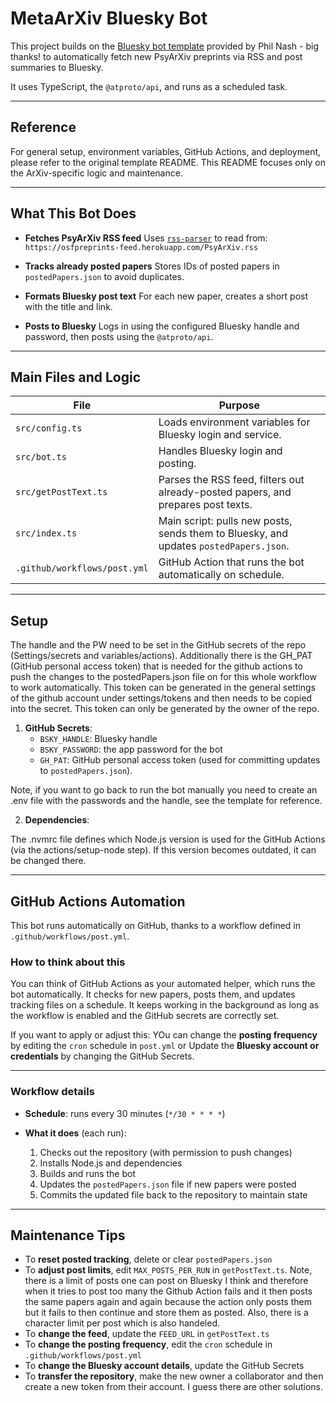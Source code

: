 # MetaArXiv Bluesky Bot

This project builds on the [Bluesky bot template](https://github.com/philnash/bsky-bot) provided by Phil Nash - big thanks! to automatically fetch new PsyArXiv preprints via RSS and post summaries to Bluesky.

It uses TypeScript, the `@atproto/api`, and runs as a scheduled task.

---

## Reference

For general setup, environment variables, GitHub Actions, and deployment, please refer to the original template README. This README focuses only on the ArXiv-specific logic and maintenance. 

---

## What This Bot Does

* **Fetches PsyArXiv RSS feed**
  Uses [`rss-parser`](https://www.npmjs.com/package/rss-parser) to read from:
  `https://osfpreprints-feed.herokuapp.com/PsyArXiv.rss`

* **Tracks already posted papers**
  Stores IDs of posted papers in `postedPapers.json` to avoid duplicates.

* **Formats Bluesky post text**
  For each new paper, creates a short post with the title and link.

* **Posts to Bluesky**
  Logs in using the configured Bluesky handle and password, then posts using the `@atproto/api`.

---

## Main Files and Logic

| File                 | Purpose                                                                               |
| -------------------- | ------------------------------------------------------------------------------------- |
| `src/config.ts`      | Loads environment variables for Bluesky login and service.                            |
| `src/bot.ts`         | Handles Bluesky login and posting.                                                    |
| `src/getPostText.ts` | Parses the RSS feed, filters out already-posted papers, and prepares post texts.      |
| `src/index.ts`       | Main script: pulls new posts, sends them to Bluesky, and updates `postedPapers.json`. |
| `.github/workflows/post.yml` | GitHub Action that runs the bot automatically on schedule. |

---

## Setup

The handle and the PW need to be set in the GitHub secrets of the repo (Settings/secrets and variables/actions).
Additionally there is the GH_PAT (GitHub personal access token) that is needed for the github actions to push the changes to the postedPapers.json file on for this whole workflow to work automatically. 
This token can be generated in the general settings of the github account under settings/tokens and then needs to be copied into the secret. This token can only be generated by the owner of the repo.

1. **GitHub Secrets**:
   - `BSKY_HANDLE`: Bluesky handle
   - `BSKY_PASSWORD`: the app password for the bot
   - `GH_PAT`: GitHub personal access token (used for committing updates to `postedPapers.json`). 

Note, if you want to go back to run the bot manually you need to create an .env file with the passwords and the handle, see the template for reference.

2. **Dependencies**:

The .nvmrc file defines which Node.js version is used for the GitHub Actions (via the actions/setup-node step). If this version becomes outdated, it can be changed there. 
	
---

## GitHub Actions Automation

This bot runs automatically on GitHub, thanks to a workflow defined in `.github/workflows/post.yml`.

### How to think about this

You can think of GitHub Actions as your automated helper, which runs the bot automatically.	It checks for new papers, posts them, and updates tracking files on a schedule.
It keeps working in the background as long as the workflow is enabled and the GitHub secrets are correctly set.

If you want to apply or adjust this:
YOu can change the **posting frequency** by editing the `cron` schedule in `post.yml` or Update the **Bluesky account or credentials** by changing the GitHub Secrets.

---

### Workflow details

- **Schedule**: runs every 30 minutes (`*/30 * * * *`)
  
- **What it does** (each run):
  1. Checks out the repository (with permission to push changes)
  2. Installs Node.js and dependencies
  3. Builds and runs the bot
  4. Updates the `postedPapers.json` file if new papers were posted
  5. Commits the updated file back to the repository to maintain state

---

## Maintenance Tips

- To **reset posted tracking**, delete or clear `postedPapers.json`
- To **adjust post limits**, edit `MAX_POSTS_PER_RUN` in `getPostText.ts`. Note, there is a limit of posts one can post on Bluesky I think and therefore when it tries to post too many the Github Action fails and it then posts the same papers again and again because the action only posts them but it fails to then continue and store them as posted. Also, there is a character limit per post which is also handeled.
- To **change the feed**, update the `FEED_URL` in `getPostText.ts`
- To **change the posting frequency**, edit the `cron` schedule in `.github/workflows/post.yml`
- To **change the Bluesky account details**, update the GitHub Secrets
- To **transfer the repository**, make the new owner a collaborator and then create a new token from their account. I guess there are other solutions.